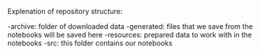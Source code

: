 Explenation of repository structure:

-archive: folder of downloaded data
-generated: files that we save from the notebooks will be saved here
-resources: prepared data to work with in the notebooks
-src: this folder contains our notebooks
